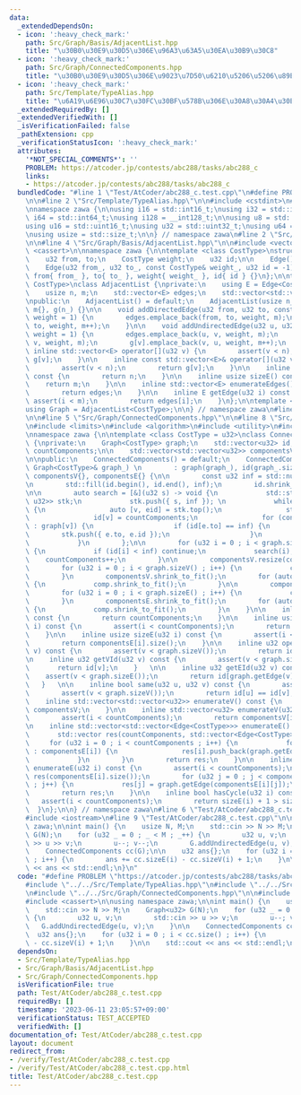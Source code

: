 ```yaml
---
data:
  _extendedDependsOn:
  - icon: ':heavy_check_mark:'
    path: Src/Graph/Basis/AdjacentList.hpp
    title: "\u30B0\u30E9\u30D5\u306E\u96A3\u63A5\u30EA\u30B9\u30C8"
  - icon: ':heavy_check_mark:'
    path: Src/Graph/ConnectedComponents.hpp
    title: "\u30B0\u30E9\u30D5\u306E\u9023\u7D50\u6210\u5206\u5206\u89E3"
  - icon: ':heavy_check_mark:'
    path: Src/Template/TypeAlias.hpp
    title: "\u6A19\u6E96\u30C7\u30FC\u30BF\u578B\u306E\u30A8\u30A4\u30EA\u30A2\u30B9"
  _extendedRequiredBy: []
  _extendedVerifiedWith: []
  _isVerificationFailed: false
  _pathExtension: cpp
  _verificationStatusIcon: ':heavy_check_mark:'
  attributes:
    '*NOT_SPECIAL_COMMENTS*': ''
    PROBLEM: https://atcoder.jp/contests/abc288/tasks/abc288_c
    links:
    - https://atcoder.jp/contests/abc288/tasks/abc288_c
  bundledCode: "#line 1 \"Test/AtCoder/abc288_c.test.cpp\"\n#define PROBLEM \"https://atcoder.jp/contests/abc288/tasks/abc288_c\"\
    \n\n#line 2 \"Src/Template/TypeAlias.hpp\"\n\n#include <cstdint>\n#include <cstddef>\n\
    \nnamespace zawa {\n\nusing i16 = std::int16_t;\nusing i32 = std::int32_t;\nusing\
    \ i64 = std::int64_t;\nusing i128 = __int128_t;\n\nusing u8 = std::uint8_t;\n\
    using u16 = std::uint16_t;\nusing u32 = std::uint32_t;\nusing u64 = std::uint64_t;\n\
    \nusing usize = std::size_t;\n\n} // namespace zawa\n#line 2 \"Src/Graph/Basis/AdjacentList.hpp\"\
    \n\n#line 4 \"Src/Graph/Basis/AdjacentList.hpp\"\n\n#include <vector>\n#include\
    \ <cassert>\n\nnamespace zawa {\n\ntemplate <class CostType>\nstruct Edge {\n\
    \    u32 from, to;\n    CostType weight;\n    u32 id;\n\n    Edge() = default;\n\
    \    Edge(u32 from_, u32 to_, const CostType& weight_, u32 id = -1)\n        :\
    \ from{ from_ }, to{ to_ }, weight{ weight_ }, id{ id } {}\n};\n\ntemplate <class\
    \ CostType>\nclass AdjacentList {\nprivate:\n    using E = Edge<CostType>;\n\n\
    \    usize n, m;\n    std::vector<E> edges;\n    std::vector<std::vector<E>> g;\n\
    \npublic:\n    AdjacentList() = default;\n    AdjacentList(usize n_) : n{ n_ },\
    \ m{}, g(n_) {}\n\n    void addDirectedEdge(u32 from, u32 to, const CostType&\
    \ weight = 1) {\n        edges.emplace_back(from, to, weight, m);\n        g[from].emplace_back(from,\
    \ to, weight, m++);\n    }\n\n    void addUndirectedEdge(u32 u, u32 v, const CostType&\
    \ weight = 1) {\n        edges.emplace_back(u, v, weight, m);\n        g[u].emplace_back(u,\
    \ v, weight, m);\n        g[v].emplace_back(v, u, weight, m++);\n    }\n\n   \
    \ inline std::vector<E> operator[](u32 v) {\n        assert(v < n);\n        return\
    \ g[v];\n    }\n\n    inline const std::vector<E>& operator[](u32 v) const {\n\
    \        assert(v < n);\n        return g[v];\n    }\n\n    inline usize sizeV()\
    \ const {\n        return n;\n    }\n\n    inline usize sizeE() const {\n    \
    \    return m;\n    }\n\n    inline std::vector<E> enumerateEdges() const {\n\
    \        return edges;\n    }\n\n    inline E getEdge(u32 i) const {\n       \
    \ assert(i < m);\n        return edges[i];\n    }\n};\n\ntemplate <class CostType>\n\
    using Graph = AdjacentList<CostType>;\n\n} // namespace zawa\n#line 2 \"Src/Graph/ConnectedComponents.hpp\"\
    \n\n#line 5 \"Src/Graph/ConnectedComponents.hpp\"\n\n#line 8 \"Src/Graph/ConnectedComponents.hpp\"\
    \n#include <limits>\n#include <algorithm>\n#include <utility>\n#include <stack>\n\
    \nnamespace zawa {\n\ntemplate <class CostType = u32>\nclass ConnectedComponents\
    \ {\nprivate:\n    Graph<CostType> graph;\n    std::vector<u32> id;\n    usize\
    \ countComponents;\n\n    std::vector<std::vector<u32>> componentsV, componentsE;\n\
    \n\npublic:\n    ConnectedComponents() = default;\n    ConnectedComponents(const\
    \ Graph<CostType>& graph_) \n        : graph(graph_), id(graph_.sizeV()), countComponents{},\
    \ componentsV{}, componentsE{} {\n\n        const u32 inf = std::numeric_limits<u32>::max();\n\
    \n        std::fill(id.begin(), id.end(), inf);\n        id.shrink_to_fit();\n\
    \n\n        auto search = [&](u32 s) -> void {\n            std::stack<std::pair<u32,\
    \ u32>> stk;\n            stk.push({ s, inf }); \n            while (stk.size())\
    \ {\n                auto [v, eid] = stk.top();\n                stk.pop();\n\
    \                id[v] = countComponents;\n                for (const auto& e\
    \ : graph[v]) {\n                    if (id[e.to] == inf) {\n                \
    \        stk.push({ e.to, e.id });\n                    }\n                }\n\
    \            }\n        };\n\n        for (u32 i = 0 ; i < graph.sizeV() ; i++)\
    \ {\n            if (id[i] < inf) continue;\n            search(i);\n        \
    \    countComponents++;\n        }\n\n        componentsV.resize(countComponents);\n\
    \        for (u32 i = 0 ; i < graph.sizeV() ; i++) {\n            componentsV[id[i]].push_back(i);\n\
    \        }\n        componentsV.shrink_to_fit();\n        for (auto& comp : componentsV)\
    \ {\n            comp.shrink_to_fit();\n        }\n\n        componentsE.resize(countComponents);\n\
    \        for (u32 i = 0 ; i < graph.sizeE() ; i++) {\n            componentsE[id[graph.getEdge(i).from]].push_back(i);\n\
    \        }\n        componentsE.shrink_to_fit();\n        for (auto& comp : componentsE)\
    \ {\n            comp.shrink_to_fit();\n        }\n    }\n\n    inline usize size()\
    \ const {\n        return countComponents;\n    }\n\n    inline usize sizeV(u32\
    \ i) const {\n        assert(i < countComponents);\n        return componentsV[i].size();\n\
    \    }\n\n    inline usize sizeE(u32 i) const {\n        assert(i < countComponents);\n\
    \        return componentsE[i].size();\n    }\n\n    inline u32 operator[](u32\
    \ v) const {\n        assert(v < graph.sizeV());\n        return id[v];\n    }\n\
    \n    inline u32 getVId(u32 v) const {\n        assert(v < graph.sizeV());\n \
    \       return id[v];\n    }   \n\n    inline u32 getEId(u32 v) const {\n    \
    \    assert(v < graph.sizeE());\n        return id[graph.getEdge(v).from];\n \
    \   }   \n\n    inline bool same(u32 u, u32 v) const {\n        assert(u < graph.sizeV());\n\
    \        assert(v < graph.sizeV());\n        return id[u] == id[v];\n    }\n\n\
    \    inline std::vector<std::vector<u32>> enumerateV() const {\n        return\
    \ componentsV;\n    }\n\n    inline std::vector<u32> enumerateV(u32 i) const {\n\
    \        assert(i < countComponents);\n        return componentsV[i];\n    }\n\
    \n    inline std::vector<std::vector<Edge<CostType>>> enumerateE() const {\n \
    \       std::vector res(countComponents, std::vector<Edge<CostType>>());\n   \
    \     for (u32 i = 0 ; i < countComponents ; i++) {\n            for (auto eid\
    \ : componentsE[i]) {\n                res[i].push_back(graph.getEdge(eid));\n\
    \            }\n        }\n        return res;\n    }\n\n    inline std::vector<Edge<CostType>>\
    \ enumerateE(u32 i) const {\n        assert(i < countComponents);\n        std::vector<CostType>\
    \ res(componentsE[i].size());\n        for (u32 j = 0 ; j < componentsE[i].size()\
    \ ; j++) {\n            res[j] = graph.getEdge(componentsE[i][j]);\n        }\n\
    \        return res;\n    }\n\n    inline bool hasCycle(u32 i) const {\n     \
    \   assert(i < countComponents);\n        return sizeE(i) + 1 > sizeV(i);\n  \
    \  }\n};\n\n} // namespace zawa\n#line 6 \"Test/AtCoder/abc288_c.test.cpp\"\n\n\
    #include <iostream>\n#line 9 \"Test/AtCoder/abc288_c.test.cpp\"\n\nusing namespace\
    \ zawa;\n\nint main() {\n    usize N, M;\n    std::cin >> N >> M;\n    Graph<u32>\
    \ G(N);\n    for (u32 _ = 0 ; _ < M ; _++) {\n        u32 u, v;\n        std::cin\
    \ >> u >> v;\n        u--; v--;\n        G.addUndirectedEdge(u, v);\n    }\n\n\
    \    ConnectedComponents cc(G);\n\n    u32 ans{};\n    for (u32 i = 0 ; i < cc.size()\
    \ ; i++) {\n        ans += cc.sizeE(i) - cc.sizeV(i) + 1;\n    }\n\n    std::cout\
    \ << ans << std::endl;\n}\n"
  code: "#define PROBLEM \"https://atcoder.jp/contests/abc288/tasks/abc288_c\"\n\n\
    #include \"../../Src/Template/TypeAlias.hpp\"\n#include \"../../Src/Graph/Basis/AdjacentList.hpp\"\
    \n#include \"../../Src/Graph/ConnectedComponents.hpp\"\n\n#include <iostream>\n\
    #include <cassert>\n\nusing namespace zawa;\n\nint main() {\n    usize N, M;\n\
    \    std::cin >> N >> M;\n    Graph<u32> G(N);\n    for (u32 _ = 0 ; _ < M ; _++)\
    \ {\n        u32 u, v;\n        std::cin >> u >> v;\n        u--; v--;\n     \
    \   G.addUndirectedEdge(u, v);\n    }\n\n    ConnectedComponents cc(G);\n\n  \
    \  u32 ans{};\n    for (u32 i = 0 ; i < cc.size() ; i++) {\n        ans += cc.sizeE(i)\
    \ - cc.sizeV(i) + 1;\n    }\n\n    std::cout << ans << std::endl;\n}\n"
  dependsOn:
  - Src/Template/TypeAlias.hpp
  - Src/Graph/Basis/AdjacentList.hpp
  - Src/Graph/ConnectedComponents.hpp
  isVerificationFile: true
  path: Test/AtCoder/abc288_c.test.cpp
  requiredBy: []
  timestamp: '2023-06-11 23:05:57+09:00'
  verificationStatus: TEST_ACCEPTED
  verifiedWith: []
documentation_of: Test/AtCoder/abc288_c.test.cpp
layout: document
redirect_from:
- /verify/Test/AtCoder/abc288_c.test.cpp
- /verify/Test/AtCoder/abc288_c.test.cpp.html
title: Test/AtCoder/abc288_c.test.cpp
---
```

